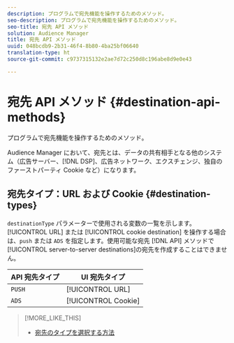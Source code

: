 ```yaml
---
description: プログラムで宛先機能を操作するためのメソッド。
seo-description: プログラムで宛先機能を操作するためのメソッド。
seo-title: 宛先 API メソッド
solution: Audience Manager
title: 宛先 API メソッド
uuid: 048bcdb9-2b31-46f4-8b80-4ba25bf06640
translation-type: ht
source-git-commit: c9737315132e2ae7d72c250d8c196abe8d9e0e43

---
```



# 宛先 API メソッド {#destination-api-methods}

プログラムで宛先機能を操作するためのメソッド。

<!-- c_destinations_api.xml -->

Audience Manager において、宛先とは、データの共有相手となる他のシステム（広告サーバー、[!DNL DSP]、広告ネットワーク、エクスチェンジ、独自のファーストパーティ Cookie など）になります。

## 宛先タイプ：URL および Cookie {#destination-types}

`destinationType` パラメーターで使用される変数の一覧を示します。[!UICONTROL URL] または [!UICONTROL cookie destination] を操作する場合は、`push` または `ADS` を指定します。使用可能な宛先 [!DNL API] メソッドで[!UICONTROL server-to-server destinations]の宛先を作成することはできません。

<!-- r_destination_types.xml -->

| API 宛先タイプ | UI 宛先タイプ |
|---|---|
| `PUSH` | [!UICONTROL URL] |
| `ADS` | [!UICONTROL Cookie] |

>[!MORE_LIKE_THIS]
>
>* [宛先のタイプを選択する方法](../../../features/destinations/destinations.md)

